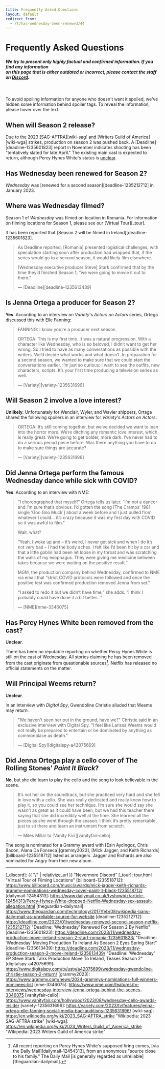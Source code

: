 ```yaml
---
title: Frequently Asked Questions
layout: default
redirect_from:
  - /t/has-wednesday-been-renewed/44
---
```


<div class="jumbotron jumbotron-faq"><div class="container"><div class="row"><div class="col-lg-12 text-center"><h1>Frequently Asked Questions</h1></div><div class="row col-lg-12 text-center"><h5>We try to present only highly factual and confirmed information. If you find any information<br>on this page that is either outdated or incorrect, please contact the staff on <a href="{{ "/" | relativize_url }}">Discord</a>.</h5></div>
</div></div></div><div class="container faq"><div class="row col-lg-12" markdown=1>

&nbsp;

To avoid spoiling information for anyone who doesn't want it spoiled, we've hidden some information behind spoiler tags. To reveal the information, please hover over the text.

## When will Season 2 release?

Due to the 2023 [SAG-AFTRA][wiki-sag] and [Writers Guild of America][wiki-wga] strikes, production on season 2 was pushed back. A [Deadline][deadline-1235601823] report in November indicates shooting has been "tentatively slated for late April." The existing main cast is expected to return, although Percy Hynes White's status is [unclear](#has-percy-hynes-white-been-removed-from-the-cast).

## Has Wednesday been renewed for Season 2?

*Wednesday* was [renewed for a second season][deadline-1235212712] in January 2023.

## Where was Wednesday filmed?

Season 1 of *Wednesday* was filmed on location in Romania. For information on filming locations for Season 1, please see our [Virtual Tour][_tour].

It has been reported that [Season 2 will be filmed in Ireland][deadline-1235601823].

> As Deadline reported, \[Romania\] presented logistical challenges, with speculation starting soon after production had wrapped that, if the series would go to a second season, it would likely film elsewhere.
> 
> \[Wednesday executive producer Steve\] Stark confirmed that by the time they’d finished Season 1, “we were going to movie it out to there.”
> 
> &mdash; [Deadline][deadline-1235613439]

## Is Jenna Ortega a producer for Season 2?

**Yes**. According to an interview on *Variety*'s *Actors on Actors* series, Ortega discussed this with Elle Fanning:

> FANNING: I know you’re a producer next season.
> 
> ORTEGA: This is my first time. It was a natural progression. With a character like Wednesday, who is so beloved, I didn’t want to get her wrong. So I tried to have as many conversations as possible with the writers. We’d decide what works and what doesn’t. In preparation for a second season, we wanted to make sure that we could start the conversations earlier. I’m just so curious: I want to see the outfits, new characters, scripts. It’s your first time producing a television series as well.
> 
> &mdash; [Variety][variety-1235631696]

## Will Season 2 involve a love interest?

<div class="spoiler"><div>

**Unlikely**. Unfortunately for Wenclair, Wyler, and Wavier shippers, Ortaga shared the following spoilers in an interview for *Variety*'s *Actors on Actors*.

> ORTEGA: It’s still coming together, but we’ve decided we want to lean into the horror more. We’re ditching any romantic love interest, which is really great. We’re going to get bolder, more dark. I’ve never had to do a serious period piece before. Was there anything you have to do to make sure things are accurate?
> 
> &mdash; [Variety][variety-1235631696]

</div></div>

## Did Jenna Ortega perform the famous Wednesday dance while sick with COVID?

**Yes**. According to an interview with NME:

>  “I choreographed that myself!” Ortega tells us later. “I’m not a dancer and I’m sure that’s obvious. I’d gotten the song [The Cramps’ 1981 single ‘Goo Goo Muck’] about a week before and I just pulled from whatever I could… it’s crazy because it was my first day with COVID so it was awful to film.”
> 
> Wait, what?
> 
> “Yeah, I woke up and – it’s weird, I never get sick and when I do it’s not very bad – I had the body aches. I felt like I’d been hit by a car and that a little goblin had been let loose in my throat and was scratching the walls of my esophagus. They were giving me medicine between takes because we were waiting on the positive result.”
> 
> MGM, the production company behind Wednesday, confirmed to NME via email that “strict COVID protocols were followed and once the positive test was confirmed production removed Jenna from set.”
> 
> “I asked to redo it but we didn’t have time,” she adds. “I think I probably could have done it a bit better…”
> 
> &mdash; [NME][nme-3346075]

## Has Percy Hynes White been removed from the cast?

**Unclear**.

<div class="spoiler"><div markdown="1">

There has been no reputable reporting on whether Percy Hynes White is still on the cast of Wednesday. All stories claiming he has been removed from the cast originate from questionable sources[^1]. Netflix has released no official statements on the matter.

</div></div>

## Will Principal Weems return?

**Unclear**.

<div class="spoiler"><div markdown="1">

In an interview with *Digital Spy*, Gwendoline Christie alluded that Weems may return:

> "We haven't seen her put in the ground, have we?" Christie said in an exclusive interview with Digital Spy. "I feel like Larissa Weems would not really be prepared to entertain or be dominated by anything as commonplace as death."
> 
> &mdash; [Digital Spy][digitalspy-a42075699]

</div></div>

## Did Jenna Ortega play a cello cover of The Rolling Stones' *Paint It Black*?

**No**, but she did learn to play the cello and the song to look believable in the scene.

> It’s not her on the soundtrack, but she practiced very hard and she fell in love with a cello. She was really dedicated and really knew how to play it, so you could see her technique. I’m sure she would say she wasn’t as great as it could have been, but we had this teacher there saying that she did incredibly well at the time. She learned all the pieces as she went through the season. I think it’s pretty remarkable, just to sit there and learn an instrument from scratch.
> 
> &mdash; Miles Millar to [Vanity Fair][vanityfair-cello]

The song is nominated for a Grammy award with [Esin Aydingoz, Chris Bacon, Alana Da Fonseca][grammy2023], [Mick Jagger, and Keith Richards][billboard-1235518712] listed as arrangers. Jagger and Richards are also nominated for *Angry* from their new album.

</div></div><hr>

[^1]: All recent reporting on Percy Hynes White's supposed firing comes, [via the Daily Mail][dailymail-12454313], from an anonymous "source close to his family." The Daily Mail [is generally regarded as unreliable][theguardian-dailymail].

[_discord]: {{ "/" | relativize_url }} "Nevermore Discord"
[_tour]: tour.html "Virtual Tour of Filming Locations"
[billboard-1235518712]: https://www.billboard.com/music/awards/mick-jagger-keith-richards-grammy-nominations-wednesday-cover-paint-it-black-1235518712/
[dailymail-12454313]: https://www.dailymail.co.uk/tvshowbiz/article-12454313/Percy-Hynes-White-dropped-Netflix-Wednesday-sex-assault-allegation.html
[theguardian-dailymail]: https://www.theguardian.com/technology/2017/feb/08/wikipedia-bans-daily-mail-as-unreliable-source-for-website
[deadline-1235212712]: https://deadline.com/2023/01/wednesday-renewed-second-season-netflix-1235212712/ "Deadline: ‘Wednesday’ Renewed For Season 2 By Netflix"
[deadline-1235601823]: https://deadline.com/2023/11/wednesday-production-move-ireland-season-2-start-romania-1235601823/ "Deadline: ‘Wednesday’ Moving Production To Ireland As Season 2 Eyes Spring Start"
[deadline-1235613439]: https://deadline.com/2023/11/wednesday-production-season-2-move-ireland-1235613439/ "Deadline: ‘Wednesday’ EP Steve Stark Talks Production Move To Ireland, Teases Season 2"
[digitalspy-a42075699]: https://www.digitalspy.com/tv/ustv/a42075699/wednesday-gwendoline-christie-season-2-return/
[grammy2023]: https://www.grammy.com/news/2024-grammys-nominations-full-winners-nominees-list
[nme-3346075]: https://www.nme.com/features/tv-interviews/wednesday-interview-jenna-ortega-behind-the-scenes-3346075
[vanityfair-cello]: https://www.vanityfair.com/hollywood/2023/08/wednesday-cello-awards-insider
[variety-1235631696]: https://variety.com/2023/tv/features/jenna-ortega-elle-fanning-social-media-bad-auditions-1235631696/
[wiki-sag]: https://en.wikipedia.org/wiki/2023_SAG-AFTRA_strike "Wikipedia: 2023 SAG-AFTRA strike"
[wiki-wga]: https://en.wikipedia.org/wiki/2023_Writers_Guild_of_America_strike "Wikipedia: 2023 Writers Guild of America strike"
